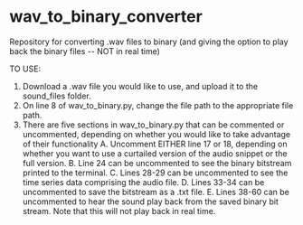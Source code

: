 # wav_to_binary_converter

Repository for converting .wav files to binary (and giving the option to play back the binary files -- NOT in real time)

TO USE:
1. Download a .wav file you would like to use, and upload it to the sound_files folder.
2. On line 8 of wav_to_binary.py, change the file path to the appropriate  file path.
3. There are five sections in wav_to_binary.py that can be commented or uncommented, depending on whether you would like to take advantage of their functionality
A. Uncomment EITHER line 17 or 18, depending on whether you want to use a curtailed version of the audio snippet or the full version.
B. Line 24 can be uncommented to see the binary bitstream printed to the terminal. 
C. Lines 28-29 can be uncommented to see the time series data comprising the audio file. 
D. Lines 33-34 can be uncommented to save the bitstream as a .txt file.
E. Lines 38-60 can be uncommented to hear the sound play back from the saved binary bit stream. Note that this will not play back in real time.